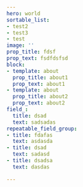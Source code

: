```yaml
---
hero: world
sortable_list:
- test2
- test3
- test
image: ''
prop_title: fdsf
prop_text: fsdfdsfsd
block:
- template: about
  prop_title: about1
  prop_text: about1
- template: about
  prop_title: about2
  prop_text: about2
field_:
  title: dsad
  text: sadsadas
repeatable_field_group:
- title: fdafas
  text: asdasda
- title: dsad
  text: sadasd
- title: dsadsa
  text: dasdas

---
```

